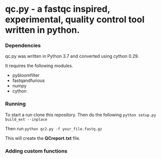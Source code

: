 # qc.py - a fastqc inspired, **experimental**, quality control tool written in python. 

### Dependencies
qc.py was written in Python 3.7 and converted using cython 0.29. 

It requires the following modules. 
* pybloomfilter
* fastqandfurious
* numpy
* cython


### Running
To start a run clone this repository.
Then do the following 
`python setup.py build_ext --inplace`

Then run 
`python qc2.py -f your_file.fastq.gz`

This will create the **QCreport.txt** file. 

### Adding custom functions


